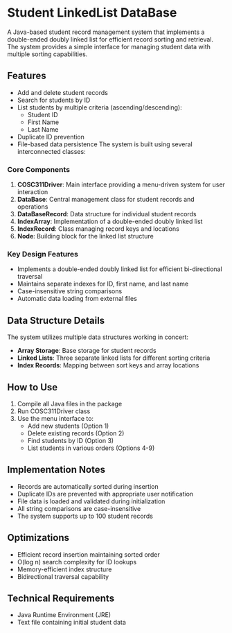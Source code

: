 # Student LinkedList DataBase
A Java-based student record management system that implements a double-ended doubly linked list for efficient record sorting and retrieval. The system provides a simple interface for managing student data with multiple sorting capabilities.

## Features
- Add and delete student records
- Search for students by ID
- List students by multiple criteria (ascending/descending):
  - Student ID
  - First Name
  - Last Name
- Duplicate ID prevention
- File-based data persistence
The system is built using several interconnected classes:

### Core Components
1. **COSC311Driver**: Main interface providing a menu-driven system for user interaction
2. **DataBase**: Central management class for student records and operations
3. **DataBaseRecord**: Data structure for individual student records
4. **IndexArray**: Implementation of a double-ended doubly linked list
5. **IndexRecord**: Class managing record keys and locations
6. **Node**: Building block for the linked list structure

### Key Design Features
- Implements a double-ended doubly linked list for efficient bi-directional traversal
- Maintains separate indexes for ID, first name, and last name
- Case-insensitive string comparisons
- Automatic data loading from external files

## Data Structure Details
The system utilizes multiple data structures working in concert:
- **Array Storage**: Base storage for student records
- **Linked Lists**: Three separate linked lists for different sorting criteria
- **Index Records**: Mapping between sort keys and array locations

## How to Use
1. Compile all Java files in the package
2. Run COSC311Driver class
3. Use the menu interface to:
   - Add new students (Option 1)
   - Delete existing records (Option 2)
   - Find students by ID (Option 3)
   - List students in various orders (Options 4-9)

## Implementation Notes
- Records are automatically sorted during insertion
- Duplicate IDs are prevented with appropriate user notification
- File data is loaded and validated during initialization
- All string comparisons are case-insensitive
- The system supports up to 100 student records

## Optimizations
- Efficient record insertion maintaining sorted order
- O(log n) search complexity for ID lookups
- Memory-efficient index structure
- Bidirectional traversal capability

## Technical Requirements
- Java Runtime Environment (JRE)
- Text file containing initial student data
